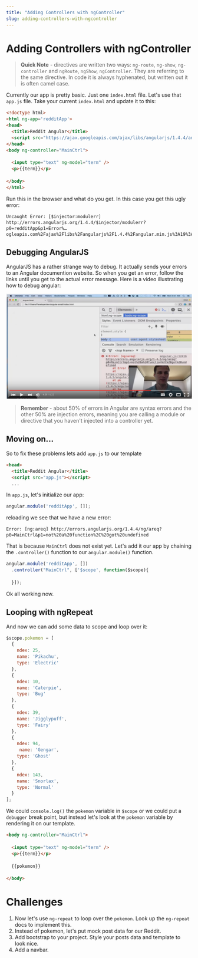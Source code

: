 ```yaml
---
title: "Adding Controllers with ngController"
slug: adding-controllers-with-ngcontroller
---
```


# Adding Controllers with ngController

> **Quick Note** - directives are written two ways: `ng-route`, `ng-show`, `ng-controller` and `ngRoute`, `ngShow`, `ngController`. They are referring to the same directive. In code it is always hyphenated, but written out it is often camel case.

Currently our app is pretty basic. Just one `index.html` file. Let's use that `app.js` file. Take your current `index.html` and update it to this:

```html
<!doctype html>
<html ng-app='redditApp'>
<head>
  <title>Reddit Angular</title>
  <script src="https://ajax.googleapis.com/ajax/libs/angularjs/1.4.4/angular.min.js"></script>
</head>
<body ng-controller="MainCtrl">

  <input type="text" ng-model="term" />
  <p>{{term}}</p>

</body>
</html>
```

Run this in the browser and what do you get. In this case you get this ugly error:

```
Uncaught Error: [$injector:modulerr] http://errors.angularjs.org/1.4.4/$injector/modulerr?p0=redditApp&p1=Error%…ogleapis.com%2Fajax%2Flibs%2Fangularjs%2F1.4.4%2Fangular.min.js%3A19%3A381)
```

## Debugging AngularJS

AngularJS has a rather strange way to debug. It actually sends your errors to an Angular documention website. So when you get an error, follow the links until you get to the actual error message. Here is a video illustrating how to debug angular:

[![screencast](../images/video.png)](https://youtu.be/P0PzejNU6Os?t=4m24s)

> **Remember** - about 50% of errors in Angular are syntax errors and the other 50% are injection errors, meaning you are calling a module or directive that you haven't injected into a controller yet.

## Moving on...

So to fix these problems lets add `app.js` to our template

```html
<head>
  <title>Reddit Angular</title>
  <script src="app.js"></script>
  ...
```

In `app.js`, let's initialize our app:

```js
angular.module('redditApp', []);
```

reloading we see that we have a new error:

```
Error: [ng:areq] http://errors.angularjs.org/1.4.4/ng/areq?p0=MainCtrl&p1=not%20a%20function%2C%20got%20undefined
```

That is because `MainCtrl` does not exist yet. Let's add it our app by chaining the `.controller()` function to our `angular.module()` function.

```js
angular.module('redditApp', [])
  .controller("MainCtrl", ['$scope', function($scope){

  }]);
```

Ok all working now.

## Looping with ngRepeat

And now we can add some data to scope and loop over it:

```js
$scope.pokemon = [
  {
    ndex: 25,
    name: 'Pikachu',
    type: 'Electric'
  },
  {
    ndex: 10,
    name: 'Caterpie',
    type: 'Bug'
  },
  {
    ndex: 39,
    name: 'Jigglypuff',
    type: 'Fairy'
  },
  {
    ndex: 94,
     name: 'Gengar',
    type: 'Ghost'
  },
  {
    ndex: 143,
    name: 'Snorlax',
    type: 'Normal'
  }
];
```

We could `console.log()` the `pokemon` variable in `$scope` or we could put a `debugger` break point, but instead let's look at the `pokemon` variable by rendering it on our template.

```html
<body ng-controller="MainCtrl">

  <input type="text" ng-model="term" />
  <p>{{term}}</p>

  {{pokemon}}

</body>
```

# Challenges

1. Now let's use `ng-repeat` to loop over the `pokemon`. Look up the `ng-repeat` docs to implement this.
1. Instead of pokemon, let's put mock post data for our Reddit.
1. Add bootstrap to your project. Style your posts data and template to look nice.
1. Add a navbar.
